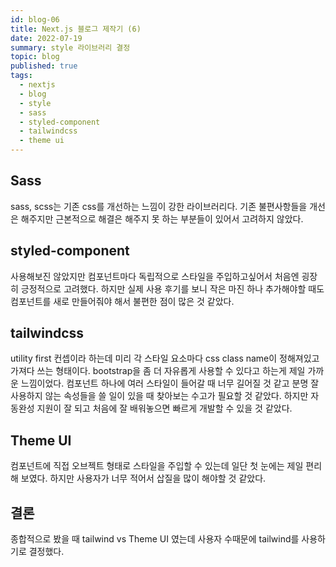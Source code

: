 ```yaml
---
id: blog-06
title: Next.js 블로그 제작기 (6)
date: 2022-07-19
summary: style 라이브러리 결정
topic: blog
published: true
tags:
  - nextjs
  - blog
  - style
  - sass
  - styled-component
  - tailwindcss
  - theme ui
---
```

## Sass
sass, scss는 기존 css를 개선하는 느낌이 강한 라이브러리다. 기존 불편사항들을 개선은 해주지만 근본적으로 해결은 해주지 못 하는 부분들이 있어서 고려하지 않았다.

## styled-component
사용해보진 않았지만 컴포넌트마다 독립적으로 스타일을 주입하고싶어서 처음엔 굉장히 긍정적으로 고려했다. 하지만 실제 사용 후기를 보니 작은 마진 하나 추가해야할 때도 컴포넌트를 새로 만들어줘야 해서 불편한 점이 많은 것 같았다.

## tailwindcss
utility first 컨셉이라 하는데 미리 각 스타일 요소마다 css class name이 정해져있고 가져다 쓰는 형태이다. bootstrap을 좀 더 자유롭게 사용할 수 있다고 하는게 제일 가까운 느낌이었다. 컴포넌트 하나에 여러 스타일이 들어갈 때 너무 길어질 것 같고 분명 잘 사용하지 않는 속성들을 쓸 일이 있을 때 찾아보는 수고가 필요할 것 같았다. 하지만 자동완성 지원이 잘 되고 처음에 잘 배워놓으면 빠르게 개발할 수 있을 것 같았다.

## Theme UI
컴포넌트에 직접 오브젝트 형태로 스타일을 주입할 수 있는데 일단 첫 눈에는 제일 편리해 보였다. 하지만 사용자가 너무 적어서 삽질을 많이 해야할 것 같았다.

## 결론
종합적으로 봤을 때 tailwind vs Theme UI 였는데 사용자 수때문에 tailwind를 사용하기로 결정했다.

